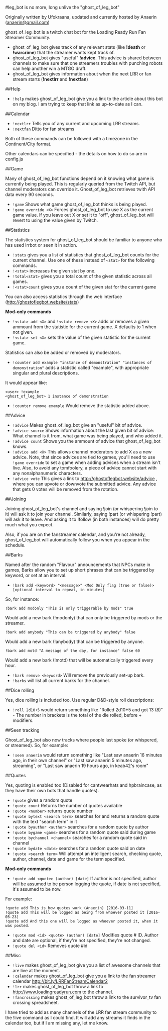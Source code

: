 #leg\_bot is no more, long unlive the "ghost\_of\_leg\_bot"

Originally written by Ufokraana, updated and currently hosted by Anaerin (anaerin@gmail.com)

ghost\_of\_leg\_bot is a twitch chat bot for the Loading Ready Run Fan Streamer Community.

* ghost\_of\_leg\_bot gives track of any relevant stats (like **!death** or **!warcrime**) that the streamer wants kept track of.
* ghost\_of\_leg\_bot gives "useful" **!advice**. This advice is shared between channels to make sure that one streamers troubles with punching robots can help another win a MTGO draft.
* ghost\_of\_leg\_bot gives information about when the next LRR or fan stream starts (**!nextlrr** and **!nextfan**)

##Help

* `!help` makes ghost\_of\_leg\_bot give you a link to the article about this bot on my blog. I am trying to keep that link as up-to-date as I can.

##Calendar

* `!nextlrr` Tells you of any current and upcoming LRR streams.
* `!nextfan` Ditto for fan streams

Both of these commands can be followed with a timezone in the Continent/City format.

Other calendars can be specified - the details on how to do so are in config.js

##Game

Many of ghost\_of\_leg\_bot functions depend on it knowing what game is currently being played. This is regularly queried from the Twitch API, but channel moderators can override it. Ghost\_of\_leg\_bot retrieves twith API data every 90 seconds.

* `!game` Shows what game ghost\_of\_leg\_bot thinks is being played.
* `!game override <X>` Forces ghost\_of\_leg\_bot to use X as the current game value. If you leave out X or set it to "off", ghost\_of\_leg\_bot will revert to using the value given by Twitch.

##Statistics

The statistics system for ghost\_of\_leg\_bot should be familiar to anyone who has used lrrbot or seen it in action.

* `!stats` gives you a list of statistics that ghost\_of\_leg\_bot counts for the current channel. Use one of these instead of `<stat>` for the following commands.
* `!<stat>` increases the given stat by one.
* `!total<stat>` gives you a total count of the given statistic across all games.
* `!<stat>count` gives you a count of the given stat for the current game

You can also access statistics through the web interface (http://ghostoflegbot.website/stats)

**Mod-only commands**

* `!<stat> add <X>` and `!<stat> remove <X>` adds or removes a given ammount from the statistic for the current game. X defaults to 1 when not given.
* `!<stat> set <X>` sets the value of the given statistic for the current game.

Statistics can also be added or removed by moderators.

* `!counter add example "instance of demonstration" "instances of demonstration"` adds a statistic called "example", with appropriate singular and plural descriptions.

It would appear like:
```
<user> !example
<ghost_of_leg_bot> 1 instance of demonstration
```

* `!counter remove example` Would remove the statistic added above.

##Advice

* `!advice` Makes ghost\_of\_leg\_bot give an "useful" bit of advice.
* `!advice source` Shows information about the last given bit of advice: What channel is it from, what game was being played, and who added it.
* `!advice count` Shows you the ammount of advice that ghost\_of\_leg\_bot knows.
* `!advice add <X>` This allows channel moderators to add X as a new advice. Note, that since advices are tied to games, you'll need to use `!game override` to set a game when adding advices when a stream isn't live. Also, to avoid any tomfoolery, a piece of advice cannot start with any nonalphanumeric characters.
* `!advice vote` This gives a link to http://ghostoflegbot.website/advice , where you can upvote or downvote the submitted advice. Any advice that gets 0 votes will be removed from the rotation. 

##Joining

Joining ghost\_of\_leg\_bot's channel and saying !join (or whispering !join to it) will ask it to join your channel. Similarly, saying !part (or whispering !part) will ask it to leave. And asking it to !follow (in both instances) will do pretty much what you expect.

Also, if you are on the fanstreamer calendar, and you're not already, ghost_of_leg_bot will automatically follow you when you appear in the schedule.

##Barks

Named after the random "Flavour" announcements that NPCs make in games, Barks allow you to set up short phrases that can be triggered by keyword, or set at an interval.

* `!bark add <keyword> "<message>" <Mod Only flag (true or false)> [optional interval to repeat, in minutes]`

So, for instance:

`!bark add modonly "This is only triggerable by mods" true`

Would add a new bark (!modonly) that can only be triggered by mods or the streamer.

`!bark add anybody "This can be triggered by anybody" false`

Would add a new bark (!anybody) that can be triggered by anyone.

`!bark add motd "A message of the day, for instance" false 60`

Would add a new bark (!motd) that will be automatically triggered every hour.

* `!bark remove <keyword>` Will remove the previously set-up bark.
* `!barks` will list all current barks for the channel.

##Dice rolling

Yes, dice rolling is included too. Use regular D&D-style roll descriptions:

* `!roll 2d10+5` would return something like "Rolled 2d10+5 and got 13 (8)" - The number in brackets is the total of the die rolled, before + modifiers.

##Seen tracking

Ghost\_of\_leg\_bot also now tracks where people last spoke (or whispered, or streamed). So, for example:

* `!seen anaerin` would return something like "Last saw anaerin 16 minutes ago, in their own channel" or "Last saw anaerin 5 minutes ago, streaming", or "Last saw anaerin 19 hours ago, in keab42's room"

##Quotes

Yes, quoting is enabled too (Disabled for cantwearhats and hpbraincase, as they have their own bots that handle quotes).

* `!quote` gives a random quote
* `!quote count` Returns the number of quotes available
* `!quote <number>` returns quote number <number>
* `!quote bytext <search term>` searches for and returns a random quote with the text "search term" in it
* `!quote byauthor <author>` searches for a random quote by author
* `!quote bygame <game>` searches for a random quote said during game
* `!quote bychannel <channel>` searches for a random quote said in channel
* `!quote bydate <date>` searches for a random quote said on date
* `!quote <search term>` Will attempt an intelligent search, checking quote, author, channel, date and game for the term specified.

**Mod-only commands**

* `!quote add <quote> (author) [date]` If author is not specified, author will be assumed to be person logging the quote, if date is not specified, it's assumed to be now.

For example:

```
!quote add This is how quotes work (Anaerin) [2016-03-11]
!quote add This will be logged as being from whoever posted it [2016-05-23]
!quote add And this one will be logged as whoever posted it, when it was posted.
```

* `!quote mod <id> <quote> (author) [date]` Modifies quote # ID. Author and date are optional, if they're not specified, they're not changed.
* `!quote del <id>` Removes quote #id

##Misc

* `!live` makes ghost\_of\_leg\_bot give you a list of awesome channels that are live at the moment.
* `!calendar` makes ghost\_of\_leg\_bot give you a link to the fan streamer calendar http://bit.ly/LRRFanStreamCalendar2
* `!lrr` makes ghost\_of\_leg\_bot throw a link to http://www.loadingreadyrun.com to the channel.
* `!fancrossing` makes ghost\_of\_leg\_bot throw a link to the survivor\_tv fan crossing spreadsheet.

I have tried to add as many channels of the LRR fan stream community to the !live command as I could find.
It will add any streams it finds in the calendar too, but if I am missing any, let me know.
